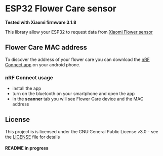 # ESP32 Flower Care sensor
**Tested with Xiaomi firmware 3.1.8**

This library allow your ESP32 to request data from [Xiaomi Flower sensor](http://www.huahuacaocao.com/product)

## Flower Care MAC address
To discover the address of your flower care you can download the [nRF Connect app](https://play.google.com/store/apps/details?id=no.nordicsemi.android.mcp&hl=it) on your android phone.

### nRF Connect usage
* install the app
* turn on the bluetooth on your smartphone and open the app
* in the **scanner** tab you will see Flower Care device and the MAC address



## License

This project is  is licensed under the GNU General Public License v3.0 - see the [LICENSE](LICENSE) file for details

#### README in progress
